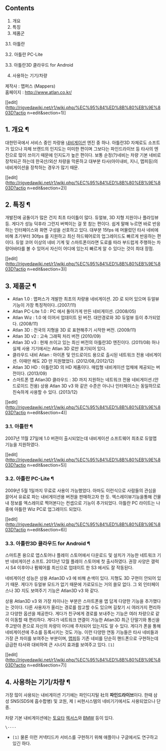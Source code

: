 ## Contents

    

1. 개요 
2. 특징 
3. 제품군 
    

3.1. 아틀란

3.2. 아틀란 PC-Lite

3.3. 아틀란3D 클라우드 for Android

4. 사용하는 기기/차량 

  
제작사 : 맵퍼스 (Mappers)  
홈페이지 : <http://www.atlan.co.kr/>

[[edit](http://rigvedawiki.net/r1/wiki.php/%EC%95%84%ED%8B%80%EB%9E%803D?actio
n=edit&section=1)]

## 1. 개요 ¶

대한민국에서 서비스 중인 차량용 [내비게이션](%EB%82%B4%EB%B9%84%EA%B2%8C%EC%9D%B4%EC%85%98.md)
엔진 중 하나. 아틀란3D 자체로도 소프트가 있으나 자체 브랜드의 인지도는 미미한 편이며 그보다는 파인드라이브 등 타사의 엔진으로 많이
쓰이기 때문에 인지도가 높은 편이다. 보통 순정(?)네비는 차량 기본 네비로 장착되곤 하는데 한국산/외산 차량을 막론하고 대부분
타사(아이내비, 지니, 맵피등)의 네비게이션을 장착하는 경우가 많기 때문.

  

[[edit](http://rigvedawiki.net/r1/wiki.php/%EC%95%84%ED%8B%80%EB%9E%803D?actio
n=edit&section=2)]

## 2. 특징 ¶

개발진에 공돌이가 많은 건지 최초 타이틀이 많다. 듀얼뷰, 3D 지형 지원이나 플라잉뷰 등. 게다가 성능 덕후라 그런지 버벅이는 걸 못 참는
편이다. 쉽게 말해 누르면 바로 반응하는 인터페이스와 화면 구성을 선호하고 있다. 대부분 15fps 에 머물렀던 타사 네비에 비해 초기부터
30fps 를 지원하고 최신 하드웨어로의 업그레이드도 빠르게 반응하는 편이다. 듀얼 코어 이상의 네비 기계 및 스마트폰이라면 도로를 따라
부드럽게 주행하는 차량아바타를 볼 수 있어서 자신이 어디에 있는지 빠르게 알 수 있다는 것이 최대 장점.

  

[[edit](http://rigvedawiki.net/r1/wiki.php/%EC%95%84%ED%8B%80%EB%9E%803D?actio
n=edit&section=3)]

## 3. 제품군 ¶

  * Atlan 1.0 : 맵퍼스가 개발한 최초의 차량용 네비게이션. 2D 로 되어 있으며 듀얼뷰 기능이 가장 특징적이다..(2007/11)
  * Atlan PC-Lite 1.0 : PC 에서 돌아가게 만든 네비게이션. (2008/05)
  * Atlan Wiz : 1.0 에 이어서 업데이트 된 버전. 대안경로와 3D 듀얼뷰 등이 추가되었다. (2008/11)
  * Atlan 3D : 전국의 지형을 3D 로 표현해주기 시작한 버전. (2009/11)
  * Atlan 3D v2 : 고속 그래픽 처리 버전 (2010/09)
  * Atlan 3D v3 : 현재 쓰이고 있는 최신 버전의 아틀란3D 엔진이다. (2011/08) 허나 실제 사용 기기에서는 Atlan 3D 로만 표기되어 있다.
  * 클라우드 내비 Atlan : 아이폰 및 안드로이드 용으로 출시된 네트워크 전용 네비게이션. 이때만 해도 2D 만 지원했었다. (2012/08,/2012/12)
  * Atlan 3D HD : 아틀란3D 의 HD 제품이다. 매립형 내비게이션 업체에 제공되는 버전이다. (2013/09)
  * 스마트폰 앱 Atlan3D 클라우드 : 3D 까지 지원하는 네트워크 전용 네비게이션.(안드로이드 전용) 상용 Atlan 3D v3 와 같은 수준은 아니나 인터페이스는 동일하므로 친숙하게 사용할 수 있다. (2013/12)  

[[edit](http://rigvedawiki.net/r1/wiki.php/%EC%95%84%ED%8B%80%EB%9E%803D?actio
n=edit&section=4)]

### 3.1. 아틀란 ¶

2007년 11월 27일에 1.0 버젼이 출시되었는데 내비게이션 소프트웨어 최초로 듀얼맵 기능을 지원하였다.

  

[[edit](http://rigvedawiki.net/r1/wiki.php/%EC%95%84%ED%8B%80%EB%9E%803D?actio
n=edit&section=5)]

### 3.2. 아틀란 PC-Lite ¶

2009년 5월 1일까지 무료로 사용이 가능했었다. 아마도 이런식으로 사람들의 관심을 끌어서 유료로 파는 내비게이션용 버젼을 판매하고자 한
듯. 엑스레이뷰기능을통해 건물 내 정보를 엑스레이로 찍어본다는 컨셉으로 기능이 추가되었다. 아틀란 PC 라이트는 나중에 아틀란 Wiz PC로
업그레이드 되었다.

  

[[edit](http://rigvedawiki.net/r1/wiki.php/%EC%95%84%ED%8B%80%EB%9E%803D?actio
n=edit&section=6)]

### 3.3. 아틀란3D 클라우드 for Android ¶

스마트폰 용으로 앱스토어나 플레이 스토어에서 다운로드 및 설치가 가능한 네트워크 기반 네비게이션 소프트. 2013년 12월 플레이 스토어에
첫 출시하였다. 권장 사양은 갤럭시 S4 이후이나 펌웨어를 최신으로 업데이트 한 S3 에서도 잘 작동된다.

  

네비게이션 성능은 상용 Atlan3D v3 에 비해 손색이 있다. 지형도 3D 구현이 안되어 있기 때문. 게다가 듀얼뷰 모드가 없기 때문에
가로모드는 거의 쓸모 없다. 그 외 인터페이스나 3D 지도 보여주기 기능은 Atlan3D v3 와 같다.

  

상용 Atlan3D v3 와 가장 차이나는 부분은 스마트폰용 앱 답게 다양한 기능을 추가했다는 것이다. 다른 사용자가 올리는 경로를 참고할
수도 있으며 길찾기 시 여러가지 편리하고 다양한 옵션을 제공한다. 게다가 친구에게 경로를 보내주는 기능은 여러 차량으로 같이 이동할 때
편리하다. 게다가 네트워크 연결이 가능한 Atlan3D 최근 단말기와 통신을 주고받아 폰으로 자신의 차량이 어디에 주차되어 있는지도 알 수
있다. 게다가 폰을 통해 네비게이션에 주소를 등록시키는 것도 가능. 이런 다양한 연동 기능들은 타사 네비들과 가장 큰 차이를 보여주는
부분이며, [맵피](%EB%A7%B5%ED%94%BC.md)등 기존 네비를 단순히 핸드폰으로 구현하는데 급급한 타사와 대비하여 큰
시너지 효과를 보여주고 있다. `[1]`

  

[[edit](http://rigvedawiki.net/r1/wiki.php/%EC%95%84%ED%8B%80%EB%9E%803D?actio
n=edit&section=7)]

## 4. 사용하는 기기/차량 ¶

가장 많이 사용되는 내비게이션 기기에는 파인디지털 社의 **파인드라이브**이다. 한때 삼성 SNS(SDS에 흡수합병) 및 코원,
제ㅣ씨현시스템의 네비기기에서도 사용되었으나 단종.

  

차량 기본 내비게이션에는 [토요타](%ED%86%A0%EC%9A%94%ED%83%80.md)
[렉서스](%EB%A0%89%EC%84%9C%EC%8A%A4.md)와 [BMW](BMW.md) 등이 있다.

`\----`

  * `[1]` 물론 이런 커넥티드카 서비스를 구현하기 위해 애플이나 구글에서도 연구하고 있긴 하다.

